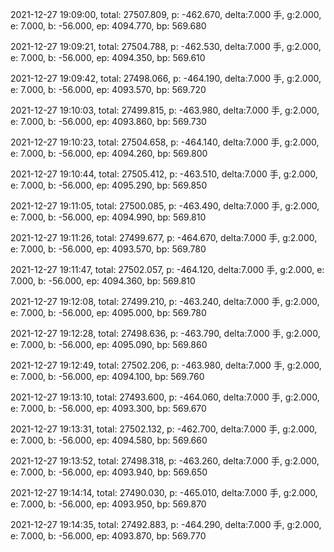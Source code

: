 2021-12-27 19:09:00, total: 27507.809, p: -462.670, delta:7.000 手, g:2.000, e: 7.000, b: -56.000, ep: 4094.770, bp: 569.680

2021-12-27 19:09:21, total: 27504.788, p: -462.530, delta:7.000 手, g:2.000, e: 7.000, b: -56.000, ep: 4094.350, bp: 569.610

2021-12-27 19:09:42, total: 27498.066, p: -464.190, delta:7.000 手, g:2.000, e: 7.000, b: -56.000, ep: 4093.570, bp: 569.720

2021-12-27 19:10:03, total: 27499.815, p: -463.980, delta:7.000 手, g:2.000, e: 7.000, b: -56.000, ep: 4093.860, bp: 569.730

2021-12-27 19:10:23, total: 27504.658, p: -464.140, delta:7.000 手, g:2.000, e: 7.000, b: -56.000, ep: 4094.260, bp: 569.800

2021-12-27 19:10:44, total: 27505.412, p: -463.510, delta:7.000 手, g:2.000, e: 7.000, b: -56.000, ep: 4095.290, bp: 569.850

2021-12-27 19:11:05, total: 27500.085, p: -463.490, delta:7.000 手, g:2.000, e: 7.000, b: -56.000, ep: 4094.990, bp: 569.810

2021-12-27 19:11:26, total: 27499.677, p: -464.670, delta:7.000 手, g:2.000, e: 7.000, b: -56.000, ep: 4093.570, bp: 569.780

2021-12-27 19:11:47, total: 27502.057, p: -464.120, delta:7.000 手, g:2.000, e: 7.000, b: -56.000, ep: 4094.360, bp: 569.810

2021-12-27 19:12:08, total: 27499.210, p: -463.240, delta:7.000 手, g:2.000, e: 7.000, b: -56.000, ep: 4095.000, bp: 569.780

2021-12-27 19:12:28, total: 27498.636, p: -463.790, delta:7.000 手, g:2.000, e: 7.000, b: -56.000, ep: 4095.090, bp: 569.860

2021-12-27 19:12:49, total: 27502.206, p: -463.980, delta:7.000 手, g:2.000, e: 7.000, b: -56.000, ep: 4094.100, bp: 569.760

2021-12-27 19:13:10, total: 27493.600, p: -464.060, delta:7.000 手, g:2.000, e: 7.000, b: -56.000, ep: 4093.300, bp: 569.670

2021-12-27 19:13:31, total: 27502.132, p: -462.700, delta:7.000 手, g:2.000, e: 7.000, b: -56.000, ep: 4094.580, bp: 569.660

2021-12-27 19:13:52, total: 27498.318, p: -463.260, delta:7.000 手, g:2.000, e: 7.000, b: -56.000, ep: 4093.940, bp: 569.650

2021-12-27 19:14:14, total: 27490.030, p: -465.010, delta:7.000 手, g:2.000, e: 7.000, b: -56.000, ep: 4093.950, bp: 569.870

2021-12-27 19:14:35, total: 27492.883, p: -464.290, delta:7.000 手, g:2.000, e: 7.000, b: -56.000, ep: 4093.870, bp: 569.770